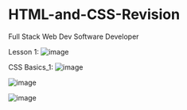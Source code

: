 # HTML-and-CSS-Revision
Full Stack Web Dev Software Developer

Lesson 1:
![image](https://github.com/Meenu00615/HTML-and-CSS-Revision/assets/149779716/af3956de-30dd-4312-a4ee-a0c7bf27708f)

CSS Basics_1:
![image](https://github.com/Meenu00615/HTML-and-CSS-Revision/assets/149779716/1e6e302f-b0d7-4589-911c-7dd466ae2a8f)

![image](https://github.com/Meenu00615/HTML-and-CSS-Revision/assets/149779716/bd225200-ab5f-4767-93a7-b07702283f80)

![image](https://github.com/Meenu00615/HTML-and-CSS-Revision/assets/149779716/27e4161d-eb6f-41c2-8387-3d91d05875df)






